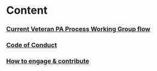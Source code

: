 # Content

### [Current Veteran PA Process Working Group flow](current-vpa-process-wg-flow.md)

### [Code of Conduct](code-of-conduct.md)

### [How to engage & contribute](how-to-engage-and-contribute.md)
